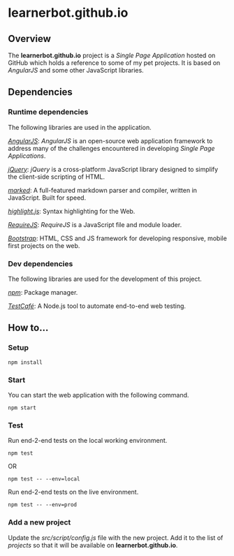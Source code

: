 # learnerbot.github.io

## Overview

The **learnerbot.github.io** project is a *Single Page Application* hosted on GitHub which holds a reference to some of my pet projects. It is based on *AngularJS* and some other JavaScript libraries.

## Dependencies

### Runtime dependencies

The following libraries are used in the application.

*[AngularJS](https://angularjs.org/)*: *AngularJS* is an open-source web application framework to address many of the challenges encountered in developing *Single Page Applications*.

*[jQuery](https://jquery.com/)*: *jQuery* is a cross-platform JavaScript library designed to simplify the client-side scripting of HTML.

*[marked](https://github.com/chjj/marked)*: A full-featured markdown parser and compiler, written in JavaScript. Built for speed.

*[highlight.js](https://highlightjs.org/)*: Syntax highlighting for the Web.

*[RequireJS](http://requirejs.org/)*: *RequireJS* is a JavaScript file and module loader.

*[Bootstrap](http://getbootstrap.com/)*: HTML, CSS and JS framework for developing responsive, mobile first projects on the web.

### Dev dependencies

The following libraries are used for the development of this project.

*[npm](https://www.npmjs.com/)*: Package manager.

*[TestCafé](https://devexpress.github.io/testcafe/)*: A Node.js tool to automate end-to-end web testing.

## How to...

### Setup

`npm install`

### Start

You can start the web application with the following command.

`npm start`

### Test

Run end-2-end tests on the local working environment.

`npm test`

OR

`npm test -- --env=local`

Run end-2-end tests on the live environment.

`npm test -- --env=prod`

### Add a new project

Update the *src/script/config.js* file with the new project. Add it to the list of *projects* so that it will be available on **learnerbot.github.io**. 
